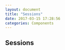 ```yaml
---
layout: document
title: "Sessions"
date: 2017-03-15 17:28:56
categories: Components
---
```


## Sessions
